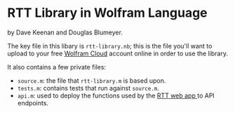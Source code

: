 # RTT Library in Wolfram Language

by Dave Keenan and Douglas Blumeyer.

The key file in this libary is `rtt-library.nb`; this is the file you'll want to upload to your free [Wolfram Cloud](https://www.wolframcloud.com) account online in order to use the library.

It also contains a few private files:
* `source.m`: the file that `rtt-library.m` is based upon.
* `tests.m`: contains tests that run against `source.m`.
* `api.m`: used to deploy the functions used by the [RTT web app ]("https://danddsrtt.github.io") to API endpoints.
